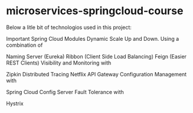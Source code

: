 # microservices-springcloud-course
Below a litle bit of technologios used in this project: 

Important Spring Cloud Modules
Dynamic Scale Up and Down. Using a combination of

Naming Server (Eureka)
Ribbon (Client Side Load Balancing)
Feign (Easier REST Clients)
Visibility and Monitoring with

Zipkin Distributed Tracing
Netflix API Gateway
Configuration Management with

Spring Cloud Config Server
Fault Tolerance with

Hystrix
